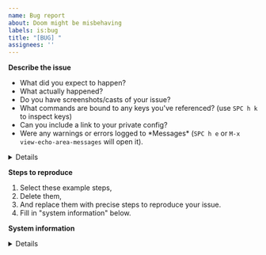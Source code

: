 ```yaml
---
name: Bug report
about: Doom might be misbehaving
labels: is:bug
title: "[BUG] "
assignees: ''
---
```


**Describe the issue**
- What did you expect to happen?
- What actually happened?
- Do you have screenshots/casts of your issue?
- What commands are bound to any keys you've referenced? (use `SPC h k` to
  inspect keys)
- Can you include a link to your private config?
- Were any warnings or errors logged to \*Messages\* (`SPC h e` or `M-x
  view-echo-area-messages` will open it).

<details><pre>
Include a backtrace of the error.

How to acquire a backtrace:
https://github.com/hlissner/doom-emacs/blob/develop/docs/getting_started.org#how-to-extract-a-backtrace-from-an-error
</pre></details>


**Steps to reproduce**
1. Select these example steps,
2. Delete them,
3. And replace them with precise steps to reproduce your issue.
4. Fill in "system information" below.


**System information**
<details><pre>
Place the output of `M-x doom/info` or `~/.emacs.d/bin/doom info` here.
</pre></details>

